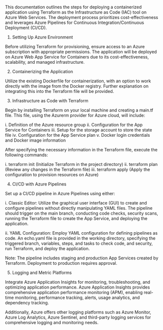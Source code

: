 This documentation outlines the steps for deploying a containerized application using Terraform as the Infrastructure as Code (IAC) tool on Azure Web Services. The deployment process prioritizes cost-effectiveness and leverages Azure Pipelines for Continuous Integration/Continuous Deployment (CI/CD).

1. Setting Up Azure Environment

Before utilizing Terraform for provisioning, ensure access to an Azure subscription with appropriate permissions. The application will be deployed on Azure Web App Service for Containers due to its cost-effectiveness, scalability, and managed infrastructure.

2. Containerizing the Application

Utilize the existing Dockerfile for containerization, with an option to work directly with the image from the Docker registry. Further explanation on integrating this into the Terraform file will be provided.

3. Infrastructure as Code with Terraform

Begin by installing Terraform on your local machine and creating a main.tf file. This file, using the Azurerm provider for Azure cloud, will include:

i. Definition of the Azure resource group
ii. Configuration for the App Service for Containers
iii. Setup for the storage account to store the state file
iv. Configuration for the App Service plan
v. Docker login credentials and Docker image information

After specifying the necessary information in the Terraform file, execute the following commands:

i. terraform init (Initialize Terraform in the project directory)
ii. terraform plan (Review any changes in the Terraform file)
iii. terraform apply (Apply the configuration to provision resources on Azure)

4. CI/CD with Azure Pipelines

Set up a CI/CD pipeline in Azure Pipelines using either:

i. Classic Editor: Utilize the graphical user interface (GUI) to create and configure pipelines without directly manipulating YAML files. The pipeline should trigger on the main branch, conducting code checks, security scans, running the Terraform file to create the App Service, and deploying the application.

ii. YAML Configuration: Employ YAML configuration for defining pipelines as code. An echo.yaml file is provided in the working directory, specifying the triggered branch, variables, steps, and tasks to check code, and security, run Terraform, and deploy the application.

Note: The pipeline includes staging and production App Services created by Terraform. Deployment to production requires approval.

5. Logging and Metric Platforms

Integrate Azure Application Insights for monitoring, troubleshooting, and optimizing application performance. Azure Application Insights provides comprehensive application performance monitoring (APM), enabling real-time monitoring, performance tracking, alerts, usage analytics, and dependency tracking.

Additionally, Azure offers other logging platforms such as Azure Monitor, Azure Log Analytics, Azure Sentinel, and third-party logging services for comprehensive logging and monitoring needs.
